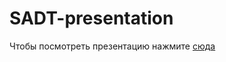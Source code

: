 # SADT-presentation
Чтобы посмотреть презентацию нажмите [сюда](https://rawgit.com/meta1-heart/SADT-presentation/master/index.html)
